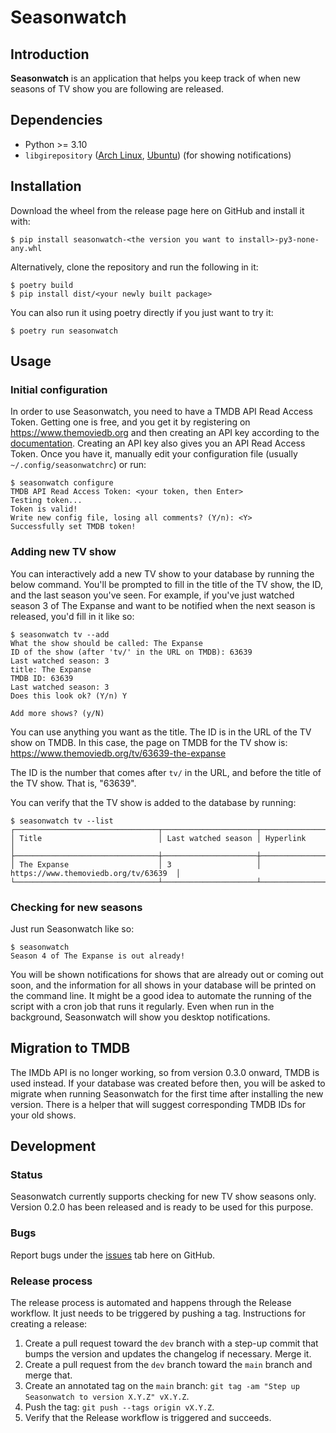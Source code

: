 # Seasonwatch

## Introduction

**Seasonwatch** is an application that helps you keep track of when new seasons
of TV show you are following are released.

## Dependencies

- Python >= 3.10
- `libgirepository` ([Arch
  Linux](https://archlinux.org/packages/extra/x86_64/libgirepository/),
  [Ubuntu](https://packages.ubuntu.com/jammy/libgirepository1.0-dev)) (for
  showing notifications)

## Installation

Download the wheel from the release page here on GitHub and install it with:

```console
$ pip install seasonwatch-<the version you want to install>-py3-none-any.whl
```

Alternatively, clone the repository and run the following in it:

```console
$ poetry build
$ pip install dist/<your newly built package>
```

You can also run it using poetry directly if you just want to try it:

```console
$ poetry run seasonwatch
```

## Usage

### Initial configuration

In order to use Seasonwatch, you need to have a TMDB API Read Access Token.
Getting one is free, and you get it by registering on
<https://www.themoviedb.org> and then creating an API key according to the
[documentation](https://developer.themoviedb.org/docs). Creating an API key also
gives you an API Read Access Token. Once you have it, manually edit your
configuration file (usually `~/.config/seasonwatchrc`) or run:

```console
$ seasonwatch configure
TMDB API Read Access Token: <your token, then Enter>
Testing token...
Token is valid!
Write new config file, losing all comments? (Y/n): <Y>
Successfully set TMDB token!
```

### Adding new TV show

You can interactively add a new TV show to your database by running the below
command. You'll be prompted to fill in the title of the TV show, the ID, and the
last season you've seen. For example, if you've just watched season 3 of The
Expanse and want to be notified when the next season is released, you'd fill in
it like so:

```console
$ seasonwatch tv --add
What the show should be called: The Expanse
ID of the show (after 'tv/' in the URL on TMDB): 63639
Last watched season: 3
title: The Expanse
TMDB ID: 63639
Last watched season: 3
Does this look ok? (Y/n) Y

Add more shows? (y/N)
```

You can use anything you want as the title. The ID is in the URL of the TV
show on TMDB. In this case, the page on TMDB for the TV show is:
<https://www.themoviedb.org/tv/63639-the-expanse>

The ID is the number that comes after `tv/` in the URL, and before the title of
the TV show. That is, "63639".

You can verify that the TV show is added to the database by running:

```console
$ seasonwatch tv --list
┌────────────────────────────────┬─────────────────────┬──────────────────────────────────────┐
│ Title                          │ Last watched season │ Hyperlink                            │
├────────────────────────────────┼─────────────────────┼──────────────────────────────────────┤
│ The Expanse                    │ 3                   │ https://www.themoviedb.org/tv/63639  │
└────────────────────────────────┴─────────────────────┴──────────────────────────────────────┘
```

### Checking for new seasons

Just run Seasonwatch like so:

```console
$ seasonwatch
Season 4 of The Expanse is out already!
```

You will be shown notifications for shows that are already out or coming out
soon, and the information for all shows in your database will be printed on the
command line. It might be a good idea to automate the running of the script with
a cron job that runs it regularly. Even when run in the background, Seasonwatch
will show you desktop notifications.

## Migration to TMDB

The IMDb API is no longer working, so from version 0.3.0 onward, TMDB is used
instead. If your database was created before then, you will be asked to migrate
when running Seasonwatch for the first time after installing the new version.
There is a helper that will suggest corresponding TMDB IDs for your old shows.

## Development

### Status

Seasonwatch currently supports checking for new TV show seasons only. Version
0.2.0 has been released and is ready to be used for this purpose.

### Bugs

Report bugs under the [issues](https://github.com/gevhaz/seasonwatch/issues) tab
here on GitHub.

### Release process

The release process is automated and happens through the Release workflow. It
just needs to be triggered by pushing a tag. Instructions for creating a release:

1. Create a pull request toward the `dev` branch with a step-up commit that
   bumps the version and updates the changelog if necessary. Merge it.
2. Create a pull request from the `dev` branch toward the `main` branch and
   merge that.
3. Create an annotated tag on the `main` branch:
    `git tag -am "Step up Seasonwatch to version X.Y.Z" vX.Y.Z`.
4. Push the tag: `git push --tags origin vX.Y.Z`.
5. Verify that the Release workflow is triggered and succeeds.
